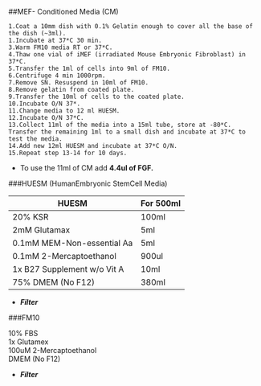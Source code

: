 ##MEF- Conditioned Media (CM)

	1.Coat a 10mm dish with 0.1% Gelatin enough to cover all the base of the dish (~3ml).
	1.Incubate at 37*C 30 min. 
	3.Warm FM10 media RT or 37*C.
	4.Thaw one vial of iMEF (irradiated Mouse Embryonic Fibroblast) in 37*C.
	5.Transfer the 1ml of cells into 9ml of FM10.
	6.Centrifuge 4 min 1000rpm.
	7.Remove SN. Resuspend in 10ml of FM10. 
	8.Remove gelatin from coated plate.
	9.Transfer the 10ml of cells to the coated plate.
	10.Incubate O/N 37*.
	11.Change media to 12 ml HUESM.
	12.Incubate O/N 37*C.
	13.Collect 11ml of the media into a 15ml tube, store at -80*C. Transfer the remaining 1ml to a small dish and incubate at 37*C to test the media. 
	14.Add new 12ml HUESM and incubate at 37*C O/N. 
	15.Repeat step 13-14 for 10 days. 

* To use the 11ml of CM add **4.4ul of FGF.**
 
###HUESM (HumanEmbryonic StemCell Media)

 HUESM        | For 500ml
------------- | -------------
20% KSR       | 100ml
2mM Glutamax  | 5ml
0.1mM MEM-Non-essential Aa  | 5ml
0.1mM 2-Mercaptoethanol  | 900ul
1x B27 Supplement w/o Vit A  | 10ml
75% DMEM (No F12) | 380ml

*  ***Filter***

###FM10

10% FBS  
1x Glutamex  
100uM 2-Mercaptoethanol  
DMEM (No F12)

* ***Filter***

